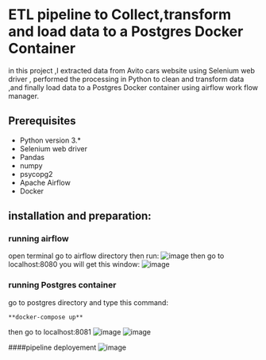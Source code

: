 # ETL pipeline to Collect,transform and load data to a Postgres Docker Container

in this project ,I extracted data from Avito cars website using Selenium web driver , performed the processing in Python to clean and transform data ,and finally load data to a Postgres Docker container using airflow work
flow manager.

## Prerequisites

* Python version 3.*
* Selenium web driver
* Pandas
* numpy
* psycopg2
* Apache Airflow
* Docker

## installation and preparation:
### running airflow
open terminal go to airflow directory then run:
![image](https://user-images.githubusercontent.com/89319105/216825333-69f71a47-dbdc-4327-8ee9-7482dbf7d808.png)
then go to localhost:8080
you will get this window:
![image](https://user-images.githubusercontent.com/89319105/216825422-618755e5-918b-4f34-bc13-7f2fc9f73767.png)
### running Postgres container
go to postgres directory and type this command:
```
**docker-compose up**
```
then go to localhost:8081
![image](https://user-images.githubusercontent.com/89319105/216825899-01011ba8-4d9a-4fc9-a3d1-7ad7ec46329b.png)
![image](https://user-images.githubusercontent.com/89319105/216825960-72128a89-5e20-4065-a4ef-a8d9ff3a8125.png)

####pipeline deployement 
![image](https://user-images.githubusercontent.com/89319105/216826433-b46d9a91-09f6-427a-b797-f93144327fa5.png)

